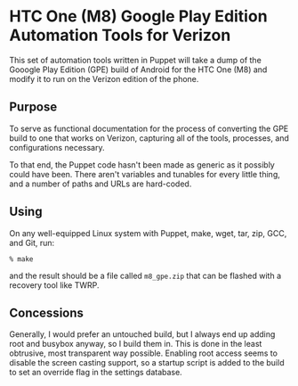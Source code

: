 # HTC One (M8) Google Play Edition Automation Tools for Verizon #
This set of automation tools written in Puppet will take a dump of the
Gooogle Play Edition (GPE) build of Android for the HTC One (M8) and
modify it to run on the Verizon edition of the phone.

## Purpose ##
To serve as functional documentation for the process of converting the
GPE build to one that works on Verizon, capturing all of the tools,
processes, and configurations necessary.

To that end, the Puppet code hasn't been made as generic as it possibly
could have been.  There aren't variables and tunables for every little
thing, and a number of paths and URLs are hard-coded.

## Using ##
On any well-equipped Linux system with Puppet, make, wget, tar, zip, GCC,
and Git, run:

    % make

and the result should be a file called `m8_gpe.zip` that can be flashed
with a recovery tool like TWRP.

## Concessions ##
Generally, I would prefer an untouched build, but I always end up adding
root and busybox anyway, so I build them in.  This is done in the least
obtrusive, most transparent way possible.  Enabling root access seems to
disable the screen casting support, so a startup script is added to the
build to set an override flag in the settings database.
